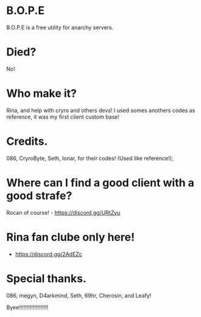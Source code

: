 # B.O.P.E
B.O.P.E is a free utility for anarchy servers.

# Died?
No!

# Who make it?
Rina, and help with cryro and others devs! I used somes anothers codes as reference, it was my first client custom base!

# Credits.
086, CryroByte, Seth, Ionar, for their codes! (Used like reference!);

# Where can I find a good client with a good strafe?
Rocan of course! - https://discord.gg/URtZyu

# Rina fan clube only here!
- https://discord.gg/2AdEZc

# Special thanks.
086, megyn, D4arkmind, Seth, 69hr, Cherosin, and Leafy!


Byee!!!!!!!!!!!!!!!!!!!
